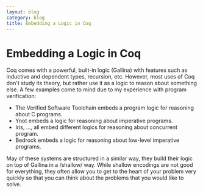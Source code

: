 ```yaml
---
layout: blog
category: blog
title: Embedding a Logic in Coq
---
```

Embedding a Logic in Coq
========================

Coq comes with a powerful, built-in logic (Gallina) with features such as inductive and dependent types, recursion, etc.
However, most uses of Coq don't study its theory, but rather use it as a logic to reason about something else.
A few examples come to mind due to my experience with program verification:

* The Verified Software Toolchain embeds a program logic for reasoning about C programs.
* Ynot embeds a logic for reasoning about imperative programs.
* Iris, ...,  all embed different logics for reasoning about concurrent program.
* Bedrock embeds a logic for reasoning about low-level imperative programs.

May of these systems are structured in a similar way, they build their logic on top of Gallina in a /shallow/ way.
While shallow encodings are not good for everything, they often allow you to get to the heart of your problem very quickly so that you can think about the problems that you would like to solve.